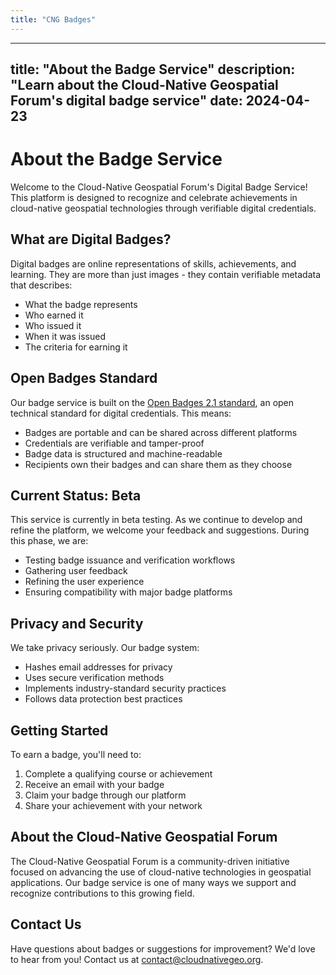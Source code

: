 ```yaml
---
title: "CNG Badges"
---
```


---
title: "About the Badge Service"
description: "Learn about the Cloud-Native Geospatial Forum's digital badge service"
date: 2024-04-23
---

# About the Badge Service

Welcome to the Cloud-Native Geospatial Forum's Digital Badge Service! This platform is designed to recognize and celebrate achievements in cloud-native geospatial technologies through verifiable digital credentials.

## What are Digital Badges?

Digital badges are online representations of skills, achievements, and learning. They are more than just images - they contain verifiable metadata that describes:

- What the badge represents
- Who earned it
- Who issued it
- When it was issued
- The criteria for earning it

## Open Badges Standard

Our badge service is built on the [Open Badges 2.1 standard](https://www.imsglobal.org/activity/open-badges), an open technical standard for digital credentials. This means:

- Badges are portable and can be shared across different platforms
- Credentials are verifiable and tamper-proof
- Badge data is structured and machine-readable
- Recipients own their badges and can share them as they choose

## Current Status: Beta

This service is currently in beta testing. As we continue to develop and refine the platform, we welcome your feedback and suggestions. During this phase, we are:

- Testing badge issuance and verification workflows
- Gathering user feedback
- Refining the user experience
- Ensuring compatibility with major badge platforms

## Privacy and Security

We take privacy seriously. Our badge system:

- Hashes email addresses for privacy
- Uses secure verification methods
- Implements industry-standard security practices
- Follows data protection best practices

## Getting Started

To earn a badge, you'll need to:

1. Complete a qualifying course or achievement
2. Receive an email with your badge
3. Claim your badge through our platform
4. Share your achievement with your network

## About the Cloud-Native Geospatial Forum

The Cloud-Native Geospatial Forum is a community-driven initiative focused on advancing the use of cloud-native technologies in geospatial applications. Our badge service is one of many ways we support and recognize contributions to this growing field.

## Contact Us

Have questions about badges or suggestions for improvement? We'd love to hear from you! Contact us at [contact@cloudnativegeo.org](mailto:contact@cloudnativegeo.org). 